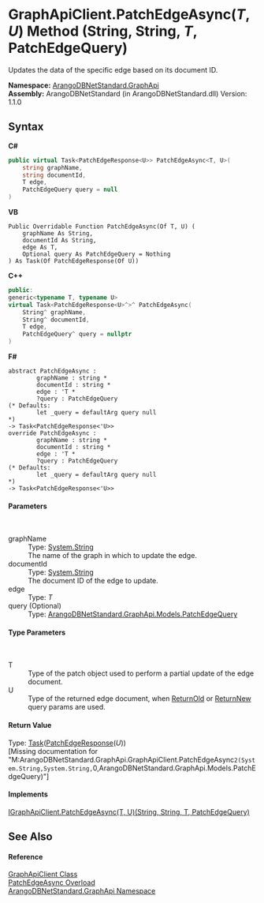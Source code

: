 # GraphApiClient.PatchEdgeAsync(*T*, *U*) Method (String, String, *T*, PatchEdgeQuery)
 

Updates the data of the specific edge based on its document ID.

**Namespace:**&nbsp;<a href="5db3e172-88fa-722f-6e7f-25b7310b3db3">ArangoDBNetStandard.GraphApi</a><br />**Assembly:**&nbsp;ArangoDBNetStandard (in ArangoDBNetStandard.dll) Version: 1.1.0

## Syntax

**C#**<br />
``` C#
public virtual Task<PatchEdgeResponse<U>> PatchEdgeAsync<T, U>(
	string graphName,
	string documentId,
	T edge,
	PatchEdgeQuery query = null
)

```

**VB**<br />
``` VB
Public Overridable Function PatchEdgeAsync(Of T, U) ( 
	graphName As String,
	documentId As String,
	edge As T,
	Optional query As PatchEdgeQuery = Nothing
) As Task(Of PatchEdgeResponse(Of U))
```

**C++**<br />
``` C++
public:
generic<typename T, typename U>
virtual Task<PatchEdgeResponse<U>^>^ PatchEdgeAsync(
	String^ graphName, 
	String^ documentId, 
	T edge, 
	PatchEdgeQuery^ query = nullptr
)
```

**F#**<br />
``` F#
abstract PatchEdgeAsync : 
        graphName : string * 
        documentId : string * 
        edge : 'T * 
        ?query : PatchEdgeQuery 
(* Defaults:
        let _query = defaultArg query null
*)
-> Task<PatchEdgeResponse<'U>> 
override PatchEdgeAsync : 
        graphName : string * 
        documentId : string * 
        edge : 'T * 
        ?query : PatchEdgeQuery 
(* Defaults:
        let _query = defaultArg query null
*)
-> Task<PatchEdgeResponse<'U>> 
```


#### Parameters
&nbsp;<dl><dt>graphName</dt><dd>Type: <a href="https://docs.microsoft.com/dotnet/api/system.string" target="_blank" rel="noopener noreferrer">System.String</a><br />The name of the graph in which to update the edge.</dd><dt>documentId</dt><dd>Type: <a href="https://docs.microsoft.com/dotnet/api/system.string" target="_blank" rel="noopener noreferrer">System.String</a><br />The document ID of the edge to update.</dd><dt>edge</dt><dd>Type: *T*<br /></dd><dt>query (Optional)</dt><dd>Type: <a href="dc8a013a-fc54-e83a-dfda-5aad6d54697c">ArangoDBNetStandard.GraphApi.Models.PatchEdgeQuery</a><br /></dd></dl>

#### Type Parameters
&nbsp;<dl><dt>T</dt><dd>Type of the patch object used to perform a partial update of the edge document.</dd><dt>U</dt><dd>Type of the returned edge document, when <a href="441fc32a-689e-462c-44e7-a58a99d3467c">ReturnOld</a> or <a href="1a7c5170-a7ec-ac4f-0f65-5ca31ff7770c">ReturnNew</a> query params are used.</dd></dl>

#### Return Value
Type: <a href="https://docs.microsoft.com/dotnet/api/system.threading.tasks.task-1" target="_blank" rel="noopener noreferrer">Task</a>(<a href="55f005aa-cc37-a00c-1203-87c7333f1a73">PatchEdgeResponse</a>(*U*))<br />\[Missing <returns> documentation for "M:ArangoDBNetStandard.GraphApi.GraphApiClient.PatchEdgeAsync``2(System.String,System.String,``0,ArangoDBNetStandard.GraphApi.Models.PatchEdgeQuery)"\]

#### Implements
<a href="e4e8c272-e40d-187e-f619-3f58974795d8">IGraphApiClient.PatchEdgeAsync(T, U)(String, String, T, PatchEdgeQuery)</a><br />

## See Also


#### Reference
<a href="fbeb06c2-7ca5-a17a-b0c2-96abac64dfaa">GraphApiClient Class</a><br /><a href="0f294b0f-05d8-9e54-814b-ce895df9b663">PatchEdgeAsync Overload</a><br /><a href="5db3e172-88fa-722f-6e7f-25b7310b3db3">ArangoDBNetStandard.GraphApi Namespace</a><br />